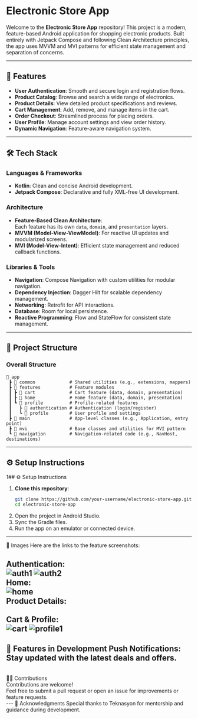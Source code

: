 # Electronic Store App

Welcome to the **Electronic Store App** repository! This project is a modern, feature-based Android application for shopping electronic products. Built entirely with Jetpack Compose and following Clean Architecture principles, the app uses MVVM and MVI patterns for efficient state management and separation of concerns.

---

## 📱 Features

- **User Authentication**: Smooth and secure login and registration flows.
- **Product Catalog**: Browse and search a wide range of electronics.
- **Product Details**: View detailed product specifications and reviews.
- **Cart Management**: Add, remove, and manage items in the cart.
- **Order Checkout**: Streamlined process for placing orders.
- **User Profile**: Manage account settings and view order history.
- **Dynamic Navigation**: Feature-aware navigation system.

---

## 🛠️ Tech Stack

### **Languages & Frameworks**
- **Kotlin**: Clean and concise Android development.
- **Jetpack Compose**: Declarative and fully XML-free UI development.

### **Architecture**
- **Feature-Based Clean Architecture**:  
  Each feature has its own `data`, `domain`, and `presentation` layers.
- **MVVM (Model-View-ViewModel)**: For reactive UI updates and modularized screens.
- **MVI (Model-View-Intent)**: Efficient state management and reduced callback functions.

### **Libraries & Tools**
- **Navigation**: Compose Navigation with custom utilities for modular navigation.
- **Dependency Injection**: Dagger Hilt for scalable dependency management.
- **Networking**: Retrofit for API interactions.
- **Database**: Room for local persistence.
- **Reactive Programming**: Flow and StateFlow for consistent state management.

---

## 📂 Project Structure

### Overall Structure

```plaintext
📂 app
 ┣ 📂 common             # Shared utilities (e.g., extensions, mappers)
 ┣ 📂 features           # Feature modules
 ┃ ┣ 📂 cart             # Cart feature (data, domain, presentation)
 ┃ ┣ 📂 home             # Home feature (data, domain, presentation)
 ┃ ┗ 📂 profile          # Profile-related features
 ┃   ┣ 📂 authentication # Authentication (login/register)
 ┃   ┗ 📂 profile        # User profile and settings
 ┣ 📂 main               # App-level classes (e.g., Application, entry point)
 ┣ 📂 mvi                # Base classes and utilities for MVI pattern
 ┗ 📂 navigation         # Navigation-related code (e.g., NavHost, destinations)
```
---
## ⚙️ Setup Instructions

1## ⚙️ Setup Instructions

1. **Clone this repository**:
   ```bash
   git clone https://github.com/your-username/electronic-store-app.git
   cd electronic-store-app
2. Open the project in Android Studio.
3. Sync the Gradle files.
4. Run the app on an emulator or connected device.

---
🌟 Images
Here are the links to the feature screenshots:

Authentication: 
<br>
![auth1](https://github.com/user-attachments/assets/85b0679d-dd46-4333-b276-a77b0a1102e0)
![auth2](https://github.com/user-attachments/assets/8ff3d7af-3ce4-4a64-a7b7-a00454d630e3)
<br>
Home:
<br>
![home](https://github.com/user-attachments/assets/9ff97b50-aa98-4862-80ba-a5d47c72579d)
<br>
Product Details:
<br>
<br>
Cart & Profile:
<br>
![cart](https://github.com/user-attachments/assets/f7d983b7-9f96-4c9f-8cff-3d928a3ed4ce)
![profile1](https://github.com/user-attachments/assets/c0b8cda8-cbea-4e0f-98c5-5dc98b610a5a)
---
🚀 Features in Development
Push Notifications: Stay updated with the latest deals and offers.
<br>
---
<br>
👨‍💻 Contributions
<br>
Contributions are welcome! 
<br>
Feel free to submit a pull request or open an issue for improvements or feature requests.
<br>
---
🙌 Acknowledgments
Special thanks to Teknasyon for mentorship and guidance during development.
